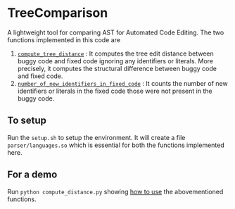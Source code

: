 # TreeComparison

A lightweight tool for comparing AST for Automated Code Editing.
The two functions implemented in this code are 

1. [`compute_tree_distance`](compute_distance.py#L113) :  It computes the tree edit distance between buggy code and fixed code ignoring any identifiers or literals. More precisely,  it computes the structural difference between buggy code and fixed code. 
2. [`number_of_new_identifiers_in_fixed_code`](compute_distance.py#L123) : It counts the number of new identifiers or literals in the fixed code those were not present in the buggy code.

## To setup
Run the `setup.sh` to setup the environment.
It will create a file `parser/languages.so` which is essential for both the functions implemented here. 
 

## For a demo
Run ```python compute_distance.py``` showing [how to use](compute_distance.py#L134-L164) the abovementioned functions. 

